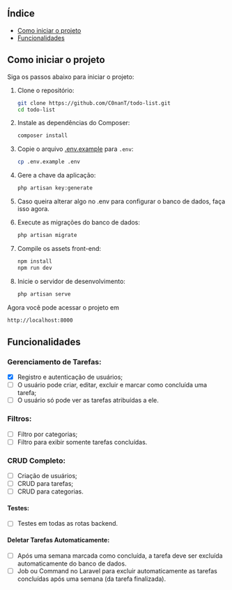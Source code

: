 ## Índice

- [Como iniciar o projeto](#como-iniciar-o-projeto)
- [Funcionalidades](#funcionalidades)

## Como iniciar o projeto

Siga os passos abaixo para iniciar o projeto:

1. Clone o repositório:
    ```sh
    git clone https://github.com/C0nanT/todo-list.git
    cd todo-list
    ```

2. Instale as dependências do Composer:
    ```sh
    composer install
    ```

3. Copie o arquivo [.env.example](http://_vscodecontentref_/0) para `.env`:
    ```sh
    cp .env.example .env
    ```

4. Gere a chave da aplicação:
    ```sh
    php artisan key:generate
    ```

5. Caso queira alterar algo no .env para configurar o banco de dados, faça isso agora.

6. Execute as migrações do banco de dados:
    ```sh
    php artisan migrate
    ```

7. Compile os assets front-end:
    ```sh
    npm install
    npm run dev
    ```

8. Inicie o servidor de desenvolvimento:
    ```sh
    php artisan serve
    ```

Agora você pode acessar o projeto em 
```sh
http://localhost:8000
```
## Funcionalidades

### Gerenciamento de Tarefas:
- [x] Registro e autenticação de usuários;
- [ ] O usuário pode criar, editar, excluir e marcar como concluída uma tarefa;
- [ ] O usuário só pode ver as tarefas atribuídas a ele.

### Filtros:
- [ ] Filtro por categorias;
- [ ] Filtro para exibir somente tarefas concluídas.

### CRUD Completo:
- [ ] Criação de usuários;
- [ ] CRUD para tarefas;
- [ ] CRUD para categorias.

#### Testes:
- [ ] Testes em todas as rotas backend.

#### Deletar Tarefas Automaticamente:
- [ ] Após uma semana marcada como concluída, a tarefa deve ser excluída automaticamente do banco de dados.
- [ ] Job ou Command no Laravel para excluir automaticamente as tarefas concluídas após uma semana (da tarefa finalizada).
